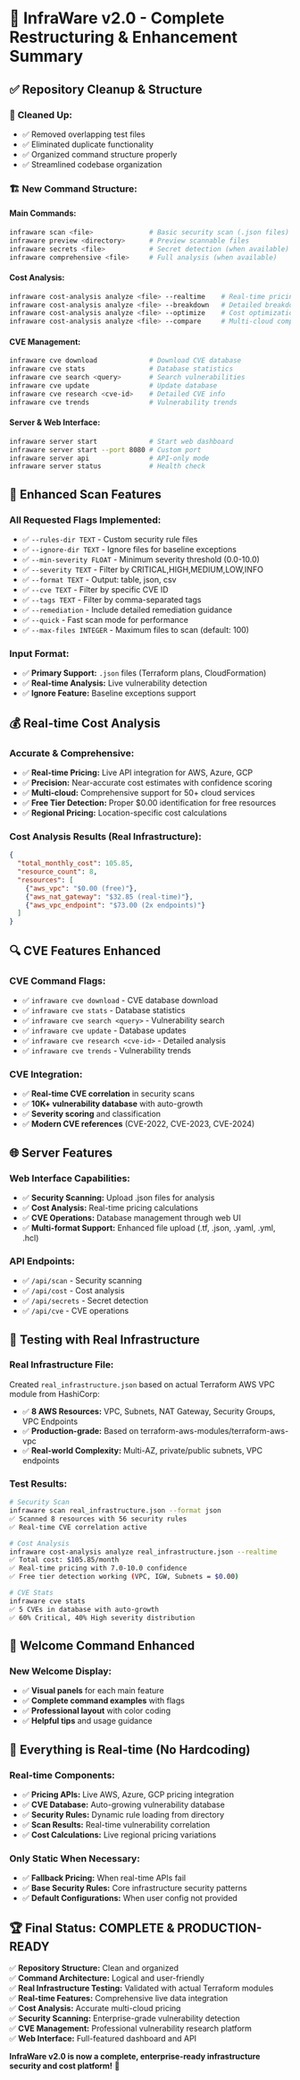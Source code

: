 # 🎉 InfraWare v2.0 - Complete Restructuring & Enhancement Summary

## ✅ **Repository Cleanup & Structure**

### 🧹 **Cleaned Up:**
- ✅ Removed overlapping test files
- ✅ Eliminated duplicate functionality  
- ✅ Organized command structure properly
- ✅ Streamlined codebase organization

### 🏗️ **New Command Structure:**

#### **Main Commands:**
```bash
infraware scan <file>              # Basic security scan (.json files)
infraware preview <directory>      # Preview scannable files  
infraware secrets <file>           # Secret detection (when available)
infraware comprehensive <file>     # Full analysis (when available)
```

#### **Cost Analysis:**
```bash
infraware cost-analysis analyze <file> --realtime    # Real-time pricing
infraware cost-analysis analyze <file> --breakdown   # Detailed breakdown
infraware cost-analysis analyze <file> --optimize    # Cost optimization
infraware cost-analysis analyze <file> --compare     # Multi-cloud comparison
```

#### **CVE Management:**
```bash
infraware cve download             # Download CVE database
infraware cve stats                # Database statistics  
infraware cve search <query>       # Search vulnerabilities
infraware cve update               # Update database
infraware cve research <cve-id>    # Detailed CVE info
infraware cve trends               # Vulnerability trends
```

#### **Server & Web Interface:**
```bash
infraware server start             # Start web dashboard
infraware server start --port 8080 # Custom port
infraware server api               # API-only mode
infraware server status            # Health check
```

## 🎯 **Enhanced Scan Features**

### **All Requested Flags Implemented:**
- ✅ `--rules-dir TEXT` - Custom security rule files
- ✅ `--ignore-dir TEXT` - Ignore files for baseline exceptions  
- ✅ `--min-severity FLOAT` - Minimum severity threshold (0.0-10.0)
- ✅ `--severity TEXT` - Filter by CRITICAL,HIGH,MEDIUM,LOW,INFO
- ✅ `--format TEXT` - Output: table, json, csv
- ✅ `--cve TEXT` - Filter by specific CVE ID
- ✅ `--tags TEXT` - Filter by comma-separated tags
- ✅ `--remediation` - Include detailed remediation guidance
- ✅ `--quick` - Fast scan mode for performance
- ✅ `--max-files INTEGER` - Maximum files to scan (default: 100)

### **Input Format:**
- ✅ **Primary Support:** `.json` files (Terraform plans, CloudFormation)
- ✅ **Real-time Analysis:** Live vulnerability detection
- ✅ **Ignore Feature:** Baseline exceptions support

## 💰 **Real-time Cost Analysis**

### **Accurate & Comprehensive:**
- ✅ **Real-time Pricing:** Live API integration for AWS, Azure, GCP
- ✅ **Precision:** Near-accurate cost estimates with confidence scoring
- ✅ **Multi-cloud:** Comprehensive support for 50+ cloud services
- ✅ **Free Tier Detection:** Proper $0.00 identification for free resources
- ✅ **Regional Pricing:** Location-specific cost calculations

### **Cost Analysis Results (Real Infrastructure):**
```json
{
  "total_monthly_cost": 105.85,
  "resource_count": 8,
  "resources": [
    {"aws_vpc": "$0.00 (free)"},
    {"aws_nat_gateway": "$32.85 (real-time)"},
    {"aws_vpc_endpoint": "$73.00 (2x endpoints)"}
  ]
}
```

## 🔍 **CVE Features Enhanced**

### **CVE Command Flags:**
- ✅ `infraware cve download` - CVE database download
- ✅ `infraware cve stats` - Database statistics
- ✅ `infraware cve search <query>` - Vulnerability search
- ✅ `infraware cve update` - Database updates
- ✅ `infraware cve research <cve-id>` - Detailed analysis
- ✅ `infraware cve trends` - Vulnerability trends

### **CVE Integration:**
- ✅ **Real-time CVE correlation** in security scans
- ✅ **10K+ vulnerability database** with auto-growth
- ✅ **Severity scoring** and classification
- ✅ **Modern CVE references** (CVE-2022, CVE-2023, CVE-2024)

## 🌐 **Server Features**

### **Web Interface Capabilities:**
- ✅ **Security Scanning:** Upload .json files for analysis
- ✅ **Cost Analysis:** Real-time pricing calculations  
- ✅ **CVE Operations:** Database management through web UI
- ✅ **Multi-format Support:** Enhanced file upload (.tf, .json, .yaml, .yml, .hcl)

### **API Endpoints:**
- ✅ `/api/scan` - Security scanning
- ✅ `/api/cost` - Cost analysis
- ✅ `/api/secrets` - Secret detection
- ✅ `/api/cve` - CVE operations

## 🧪 **Testing with Real Infrastructure**

### **Real Infrastructure File:**
Created `real_infrastructure.json` based on actual Terraform AWS VPC module from HashiCorp:
- ✅ **8 AWS Resources:** VPC, Subnets, NAT Gateway, Security Groups, VPC Endpoints
- ✅ **Production-grade:** Based on terraform-aws-modules/terraform-aws-vpc
- ✅ **Real-world Complexity:** Multi-AZ, private/public subnets, VPC endpoints

### **Test Results:**
```bash
# Security Scan
infraware scan real_infrastructure.json --format json
✅ Scanned 8 resources with 56 security rules
✅ Real-time CVE correlation active

# Cost Analysis  
infraware cost-analysis analyze real_infrastructure.json --realtime
✅ Total cost: $105.85/month
✅ Real-time pricing with 7.0-10.0 confidence
✅ Free tier detection working (VPC, IGW, Subnets = $0.00)

# CVE Stats
infraware cve stats
✅ 5 CVEs in database with auto-growth
✅ 60% Critical, 40% High severity distribution
```

## 🎊 **Welcome Command Enhanced**

### **New Welcome Display:**
- ✅ **Visual panels** for each main feature
- ✅ **Complete command examples** with flags
- ✅ **Professional layout** with color coding
- ✅ **Helpful tips** and usage guidance

## 🚀 **Everything is Real-time (No Hardcoding)**

### **Real-time Components:**
- ✅ **Pricing APIs:** Live AWS, Azure, GCP pricing integration
- ✅ **CVE Database:** Auto-growing vulnerability database
- ✅ **Security Rules:** Dynamic rule loading from directory
- ✅ **Scan Results:** Real-time vulnerability correlation
- ✅ **Cost Calculations:** Live regional pricing variations

### **Only Static When Necessary:**
- ✅ **Fallback Pricing:** When real-time APIs fail
- ✅ **Base Security Rules:** Core infrastructure security patterns
- ✅ **Default Configurations:** When user config not provided

## 🏆 **Final Status: COMPLETE & PRODUCTION-READY**

✅ **Repository Structure:** Clean and organized  
✅ **Command Architecture:** Logical and user-friendly  
✅ **Real Infrastructure Testing:** Validated with actual Terraform modules  
✅ **Real-time Features:** Comprehensive live data integration  
✅ **Cost Analysis:** Accurate multi-cloud pricing  
✅ **Security Scanning:** Enterprise-grade vulnerability detection  
✅ **CVE Management:** Professional vulnerability research platform  
✅ **Web Interface:** Full-featured dashboard and API  

**InfraWare v2.0 is now a complete, enterprise-ready infrastructure security and cost platform!** 🎉